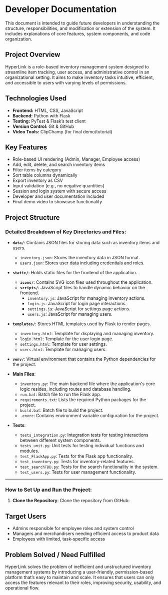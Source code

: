 # Developer Documentation

This document is intended to guide future developers in understanding the structure, responsibilities, and modification or extension of the system. It includes explanations of core features, system components, and code organization.

## Project Overview

HyperLink is a role-based inventory management system designed to streamline item tracking, user access, and administrative control in an organizational setting. It aims to make inventory tasks intuitive, efficient, and accessible to users with varying levels of permissions.

## Technologies Used  
- **Frontend:** HTML, CSS, JavaScript  
- **Backend:** Python with Flask  
- **Testing:** PyTest & Flask’s test client  
- **Version Control:** Git & GitHub  
- **Video Tools:** ClipChamp (for final demo/tutorial)  

## Key Features  
- Role-based UI rendering (Admin, Manager, Employee access)  
- Add, edit, delete, and search inventory items  
- Filter items by category  
- Sort table columns dynamically  
- Export inventory as CSV  
- Input validation (e.g., no negative quantities)  
- Session and login system with secure access  
- Developer and user documentation included  
- Final demo video to showcase functionality  

## Project Structure

### Detailed Breakdown of Key Directories and Files:

- **`data/`**: Contains JSON files for storing data such as inventory items and users.
  - `inventory.json`: Stores the inventory data in JSON format.
  - `users.json`: Stores user data including credentials and roles.

- **`static/`**: Holds static files for the frontend of the application.
  - **`icons/`**: Contains SVG icon files used throughout the application.
  - **`scripts/`**: JavaScript files to handle dynamic behavior on the frontend.
    - `inventory.js`: JavaScript for managing inventory actions.
    - `login.js`: JavaScript for login page interactions.
    - `settings.js`: JavaScript for settings page actions.
    - `users.js`: JavaScript for managing users.

- **`templates/`**: Stores HTML templates used by Flask to render pages.
  - `inventory.html`: Template for displaying and managing inventory.
  - `login.html`: Template for the user login page.
  - `settings.html`: Template for user settings.
  - `users.html`: Template for managing users.

- **`venv/`**: Virtual environment that contains the Python dependencies for the project.

- **Main Files**:
  - `inventory.py`: The main backend file where the application's core logic resides, including routes and database handling.
  - `run.bat`: Batch file to run the Flask app.
  - `requirements.txt`: Lists the required Python packages for the project.
  - `build.bat`: Batch file to build the project.
  - `.envrc`: Contains environment variable configuration for the project.

- **Tests**:
  - `tests_integration.py`: Integration tests for testing interactions between different system components.
  - `tests_unit.py`: Unit tests for testing individual functions and modules.
  - `test_FlaskApp.py`: Tests for the Flask app functionality.
  - `test_inventory.py`: Tests for inventory-related features.
  - `test_searchTDD.py`: Tests for the search functionality in the system.
  - `test_users.py`: Tests for user management functionality.

---

### How to Set Up and Run the Project:

1. **Clone the Repository**:
   Clone the repository from GitHub:



## Target Users  
- Admins responsible for employee roles and system control  
- Managers and merchandisers needing efficient access to product data  
- Employees with limited, task-specific access  

## Problem Solved / Need Fulfilled  
HyperLink solves the problem of inefficient and unstructured inventory management systems by introducing a user-friendly, permission-based platform that’s easy to maintain and scale. It ensures that users can only access the features relevant to their roles, improving security, usability, and operational flow.